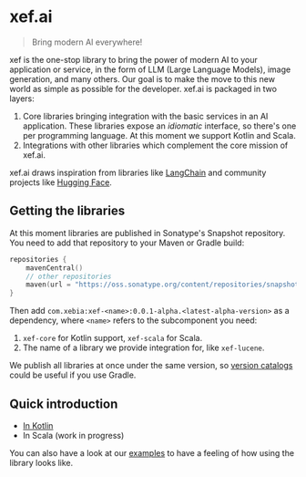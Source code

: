 # xef.ai

> Bring modern AI everywhere!

xef is the one-stop library to bring the power of modern AI to your application or service,
in the form of LLM (Large Language Models), image generation, and many others.
Our goal is to make the move to this new world as simple as possible for the developer.
xef.ai is packaged in two layers:
1. Core libraries bringing integration with the basic services in an AI application. 
   These libraries expose an _idiomatic_ interface, so there's one per programming language.
   At this moment we support Kotlin and Scala.
2. Integrations with other libraries which complement the core mission of xef.ai.

xef.ai draws inspiration from libraries like [LangChain](https://docs.langchain.com/docs/)
and community projects like [Hugging Face](https://huggingface.co/).

## Getting the libraries

At this moment libraries are published in Sonatype's Snapshot repository. You need to add
that repository to your Maven or Gradle build:

```kotlin
repositories {
    mavenCentral()
    // other repositories
    maven(url = "https://oss.sonatype.org/content/repositories/snapshots")
}
```

Then add `com.xebia:xef-<name>:0.0.1-alpha.<latest-alpha-version>` as a dependency, where `<name>` refers
to the subcomponent you need:

1. `xef-core` for Kotlin support, `xef-scala` for Scala.
2. The name of a library we provide integration for, like `xef-lucene`.

We publish all libraries at once under the same version, so
[version catalogs](https://docs.gradle.org/current/userguide/platforms.html#sec:sharing-catalogs)
could be useful if you use Gradle.

## Quick introduction

- [In Kotlin](https://github.com/xebia-functional/xef/blob/main/docs/intro/kotlin.md)
- In Scala (work in progress)

You can also have a look at our
[examples](https://github.com/xebia-functional/xef/tree/main/examples/kotlin/src/main/kotlin/com/xebia/functional/xef/auto)
to have a feeling of how using the library looks like.
